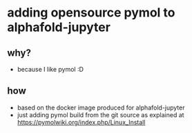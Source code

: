 # adding opensource pymol to alphafold-jupyter

## why?
- because I like pymol :D

## how
- based on the docker image produced for alphafold-jupyter
- just adding pymol build from the git source as explained at https://pymolwiki.org/index.php/Linux_Install


